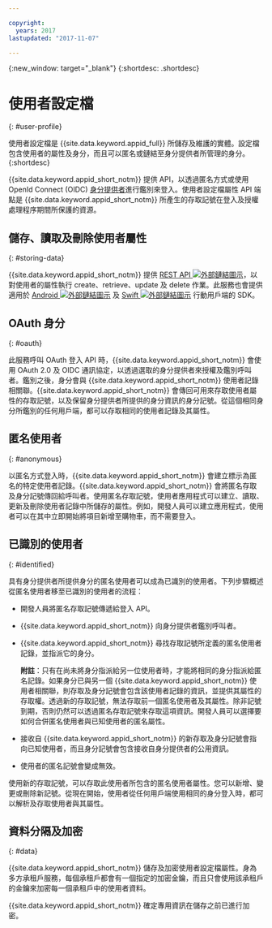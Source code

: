 ```yaml
---

copyright:
  years: 2017
lastupdated: "2017-11-07"

---
```


{:new_window: target="_blank"}
{:shortdesc: .shortdesc}


# 使用者設定檔
{: #user-profile}

使用者設定檔是 {{site.data.keyword.appid_full}} 所儲存及維護的實體。設定檔包含使用者的屬性及身分，而且可以匿名或鏈結至身分提供者所管理的身分。
{:shortdesc}

{{site.data.keyword.appid_short_notm}} 提供 API，以透過匿名方式或使用 OpenId Connect (OIDC) [身分提供者](/docs/services/appid/identity-providers.html#setting-up-idp)進行鑑別來登入。使用者設定檔屬性 API 端點是 {{site.data.keyword.appid_short_notm}} 所產生的存取記號在登入及授權處理程序期間所保護的資源。


## 儲存、讀取及刪除使用者屬性
{: #storing-data}

{{site.data.keyword.appid_short_notm}} 提供 <a href="https://appid-profiles.ng.bluemix.net/swagger-ui/index.html#/Attributes" target="_blank">REST API <img src="../../icons/launch-glyph.svg" alt="外部鏈結圖示"></a>，以對使用者的屬性執行 create、retrieve、update 及 delete 作業。此服務也會提供適用於 <a href="https://github.com/ibm-cloud-security/appid-clientsdk-android" target="_blank">Android <img src="../../icons/launch-glyph.svg" alt="外部鏈結圖示"></a> 及 <a href="https://github.com/ibm-cloud-security/appid-clientsdk-swift" target="_blank">Swift <img src="../../icons/launch-glyph.svg" alt="外部鏈結圖示"></a> 行動用戶端的 SDK。


## OAuth 身分
{: #oauth}

此服務呼叫 OAuth 登入 API 時，{{site.data.keyword.appid_short_notm}} 會使用 OAuth 2.0 及 OIDC 通訊協定，以透過選取的身分提供者來授權及鑑別呼叫者。鑑別之後，身分會與 {{site.data.keyword.appid_short_notm}} 使用者記錄相關聯。{{site.data.keyword.appid_short_notm}} 會傳回可用來存取使用者屬性的存取記號，以及保留身分提供者所提供的身分資訊的身分記號。從這個相同身分所鑑別的任何用戶端，都可以存取相同的使用者記錄及其屬性。


## 匿名使用者
{: #anonymous}

以匿名方式登入時，{{site.data.keyword.appid_short_notm}} 會建立標示為匿名的特定使用者記錄。{{site.data.keyword.appid_short_notm}} 會將匿名存取及身分記號傳回給呼叫者。使用匿名存取記號，使用者應用程式可以建立、讀取、更新及刪除使用者記錄中所儲存的屬性。例如，開發人員可以建立應用程式，使用者可以在其中立即開始將項目新增至購物車，而不需要登入。


## 已識別的使用者
{: #identified}

具有身分提供者所提供身分的匿名使用者可以成為已識別的使用者。下列步驟概述從匿名使用者移至已識別的使用者的流程：

* 開發人員將匿名存取記號傳遞給登入 API。
* {{site.data.keyword.appid_short_notm}} 向身分提供者鑑別呼叫者。
* {{site.data.keyword.appid_short_notm}} 尋找存取記號所定義的匿名使用者記錄，並指派它的身分。

    **附註**：只有在尚未將身分指派給另一位使用者時，才能將相同的身分指派給匿名記錄。如果身分已與另一個 {{site.data.keyword.appid_short_notm}} 使用者相關聯，則存取及身分記號會包含該使用者記錄的資訊，並提供其屬性的存取權。透過新的存取記號，無法存取前一個匿名使用者及其屬性。除非記號到期，否則仍然可以透過匿名存取記號來存取這項資訊。開發人員可以選擇要如何合併匿名使用者與已知使用者的匿名屬性。

* 接收自 {{site.data.keyword.appid_short_notm}} 的新存取及身分記號會指向已知使用者，而且身分記號會包含接收自身分提供者的公用資訊。
* 使用者的匿名記號會變成無效。

使用新的存取記號，可以存取此使用者所包含的匿名使用者屬性。您可以新增、變更或刪除新記號。從現在開始，使用者從任何用戶端使用相同的身分登入時，都可以解析及存取使用者與其屬性。


## 資料分隔及加密
{: #data}

{{site.data.keyword.appid_short_notm}} 儲存及加密使用者設定檔屬性。身為多方承租戶服務，每個承租戶都會有一個指定的加密金鑰，而且只會使用該承租戶的金鑰來加密每一個承租戶中的使用者資料。

{{site.data.keyword.appid_short_notm}} 確定專用資訊在儲存之前已進行加密。
